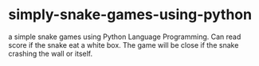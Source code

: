 # simply-snake-games-using-python
a simple snake games using Python Language Programming. Can read score if the snake eat a white box. The game will be close if the snake crashing the wall or itself.
